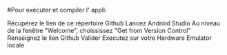 #Pour exécuter et compiler l' appli:

Récupérez le lien de ce répertoire Github
Lancez Android Studio
Au niveau de la fenêtre "Welcome", choississez "Get from Version Control"
Renseignez le lien Github
Valider
Executez sur votre Hardware Emulator locale
